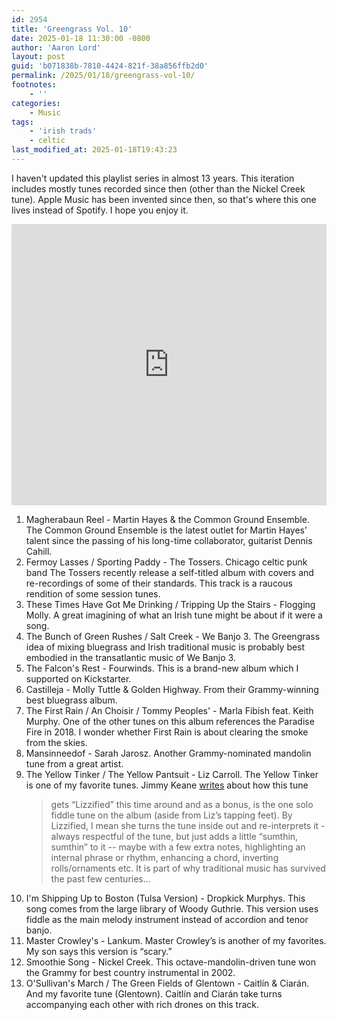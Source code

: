 ```yaml
---
id: 2954
title: 'Greengrass Vol. 10'
date: 2025-01-18 11:30:00 -0800
author: 'Aaron Lord'
layout: post
guid: 'b071838b-7810-4424-821f-38a856ffb2d0'
permalink: /2025/01/18/greengrass-vol-10/
footnotes:
    - ''
categories:
    - Music
tags:
    - 'irish trads'
    - celtic
last_modified_at: 2025-01-18T19:43:23
---
```


I haven't updated this playlist series in almost 13 years. This iteration includes mostly tunes recorded since then (other than the Nickel Creek tune). Apple Music has been invented since then, so that's where this one lives instead of Spotify. I hope you enjoy it.

<iframe allow="autoplay *; encrypted-media *;" frameborder="0" height="450" style="width:100%;max-width:660px;overflow:hidden;background:transparent;" sandbox="allow-forms allow-popups allow-same-origin allow-scripts allow-storage-access-by-user-activation allow-top-navigation-by-user-activation" src="https://embed.music.apple.com/us/playlist/greengrass-vol-10/pl.u-Ng3Eaf2opVv"></iframe>

1. Magherabaun Reel - Martin Hayes & the Common Ground Ensemble. The Common Ground Ensemble is the latest outlet for Martin Hayes’ talent since the passing of his long-time collaborator, guitarist Dennis Cahill.
3. Fermoy Lasses / Sporting Paddy - The Tossers. Chicago celtic punk band The Tossers recently release a self-titled album with covers and re-recordings of some of their standards. This track is a raucous rendition of some session tunes.
4. These Times Have Got Me Drinking / Tripping Up the Stairs - Flogging Molly. A great imagining of what an Irish tune might be about if it were a song.
5. The Bunch of Green Rushes / Salt Creek - We Banjo 3. The Greengrass idea of mixing bluegrass and Irish traditional music is probably best embodied in the transatlantic music of We Banjo 3.
6. The Falcon's Rest - Fourwinds. This is a brand-new album which I supported on Kickstarter.
7. Castilleja - Molly Tuttle & Golden Highway. From their Grammy-winning best bluegrass album.
8. The First Rain / An Choisir / Tommy Peoples' - Marla Fibish feat. Keith Murphy. One of the other tunes on this album references the Paradise Fire in 2018. I wonder whether First Rain is about clearing the smoke from the skies.
9. Mansinneedof - Sarah Jarosz. Another Grammy-nominated mandolin tune from a great artist.
10. The Yellow Tinker / The Yellow Pantsuit - Liz Carroll. The Yellow Tinker is one of my favorite tunes. Jimmy Keane [writes](https://jimmykeane.com/blogs/blather/posts/2032752/review-liz-carroll-on-the-offbeat) about how this tune 
    > gets “Lizzified” this time around and as a bonus, is the one solo fiddle tune on the album (aside from Liz’s tapping feet). By Lizzified, I mean she turns the tune inside out and re-interprets it - always respectful of the tune, but just adds a little “sumthin, sumthin” to it -- maybe with a few extra notes, highlighting an internal phrase or rhythm, enhancing a chord, inverting rolls/ornaments etc. It is part of why traditional music has survived the past few centuries...
11. I'm Shipping Up to Boston (Tulsa Version) - Dropkick Murphys. This song comes from the large library of Woody Guthrie. This version uses fiddle as the main melody instrument instead of accordion and tenor banjo.
12. Master Crowley's - Lankum. Master Crowley’s is another of my favorites. My son says this version is “scary.”
13. Smoothie Song - Nickel Creek. This octave-mandolin-driven tune won the Grammy for best country instrumental in 2002.
14. O'Sullivan's March / The Green Fields of Glentown - Caitlín & Ciarán. And my favorite tune (Glentown). Caitlín and Ciarán take turns accompanying each other with rich drones on this track.
